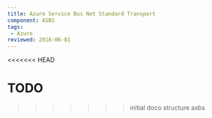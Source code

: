 ```yaml
---
title: Azure Service Bus Net Standard Transport
component: ASBS
tags:
 - Azure
reviewed: 2018-06-01
---
```

<<<<<<< HEAD

TODO
=======
>>>>>>> initial doco structure asbs
